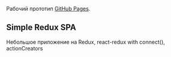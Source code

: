 Рабочий прототип [GitHub Pages](https://klijin.github.io/redux-example).

## Simple Redux SPA
Небольшое приложение на Redux, react-redux with connect(), actionCreators
